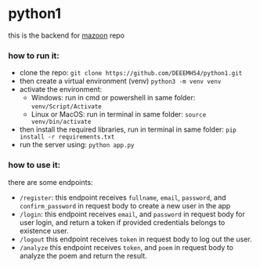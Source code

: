# python1
this is the backend for [mazoon](https://github.com/DEEEMH54/m) repo

### how to run it:
* clone the repo: `git clone https://github.com/DEEEMH54/python1.git`
* then create a virtual environment (venv) `python3 -m venv venv`
* activate the environment:
  * Windows: run in cmd or powershell in same folder: `venv/Script/Activate`
  * Linux or MacOS: run in terminal in same folder: `source venv/bin/activate`
* then install the required libraries, run in terminal in same folder: `pip install -r requirements.txt`
* run the server using: `python app.py`

### how to use it:
there are some endpoints:
* `/register`: 
    this endpoint receives `fullname`, `email`, `password`, and `confirm_password` in request body
    to create a new user in the app
* `/login`:
    this endpoint receives `email`, and `password` in request body
    for user login, and return a token if provided credentials belongs to existence user.
* `/logout`
    this endpoint receives `token` in request body
    to log out the user.
* `/analyze`
    this endpoint receives `token`, and `poem` in request body
    to analyze the poem and return the result.
